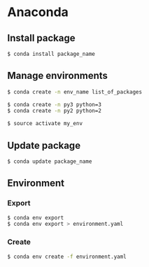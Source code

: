 # Anaconda

## Install package

```bash
$ conda install package_name
```


## Manage environments

```bash
$ conda create -n env_name list_of_packages

$ conda create -n py3 python=3
$ conda create -n py2 python=2

$ source activate my_env
```

## Update package

```bash
$ conda update package_name
```

## Environment

### Export

```bash
$ conda env export
$ conda env export > environment.yaml
```

### Create

```bash
$ conda env create -f environment.yaml
```
